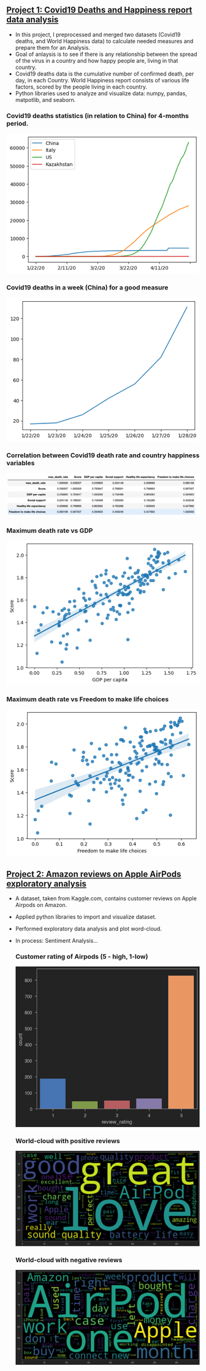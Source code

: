 
## [Project 1: Covid19 Deaths and Happiness report data analysis](https://github.com/arna-t/Covid19_deaths_Happiness_report)

- In this project, I preprocessed and merged two datasets (Covid19 deaths, and World Happiness data) to calculate needed measures and prepare them for an Analysis.
- Goal of anlaysis is to see if there is any relationship between the spread of the virus in a country and how happy people are, living in that country.
- Covid19 deaths data is the cumulative number of confirmed death, per day, in each Country. World Happiness report consists of various life factors, scored by the people living in each country.
- Python libraries used to analyze and visualize data: numpy, pandas, matpotlib, and seaborn.


### Covid19 deaths statistics (in relation to China) for 4-months period.
  ![](/images/plot1.png)


### Covid19 deaths in a week (China) for a good measure

  ![](/images/plot2.png)
  

### Correlation between Covid19 death rate and country happiness variables

   ![](/images/correlation.png)

### Maximum death rate vs GDP

   ![](/images/plot3.png)

### Maximum death rate vs Freedom to make life choices

   ![](/images/plot4.png)


## [Project 2: Amazon reviews on Apple AirPods exploratory analysis](https://github.com/arna-t/Amazon_reviews_exploratory_analysis)

- A dataset, taken from Kaggle.com, contains customer reviews on Apple Airpods on Amazon.
- Applied python libraries to import and visualize dataset.
- Performed exploratory data analysis and plot word-cloud.
- In process: Sentiment Analysis...

  ### Customer rating of Airpods (5 - high, 1-low)
  ![](/images/rating.png)


  ### World-cloud with positive reviews 
  ![](/images/positive.png)


  ### World-cloud with negative reviews 
  ![](/images/negative.png)
